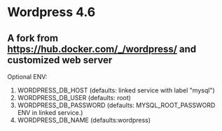 # Wordpress 4.6
## A fork from https://hub.docker.com/_/wordpress/ and customized web server

Optional ENV:

1. WORDPRESS_DB_HOST (defaults: linked service with label "mysql")
2. WORDPRESS_DB_USER (defaults: root)
3. WORDPRESS_DB_PASSWORD (defaults: MYSQL_ROOT_PASSWORD ENV in linked service.)
4. WORDPRESS_DB_NAME (defaults:wordpress)
